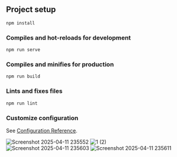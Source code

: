 ## Project setup
```
npm install
```

### Compiles and hot-reloads for development
```
npm run serve
```

### Compiles and minifies for production
```
npm run build
```

### Lints and fixes files
```
npm run lint
```


### Customize configuration
See [Configuration Reference](https://cli.vuejs.org/config/).

![Screenshot 2025-04-11 235552](https://github.com/user-attachments/assets/c5f558d0-24be-4d52-a347-e15ca546f4b3)
![1 (2)](https://github.com/user-attachments/assets/3ec16bb2-aef8-40b9-9a70-12da1bae1e80)
![Screenshot 2025-04-11 235603](https://github.com/user-attachments/assets/ddfdf306-74e8-4061-9e6b-81f7847fb6de)
![Screenshot 2025-04-11 235611](https://github.com/user-attachments/assets/17f91c61-f19a-4433-a256-b451cadc9efa)


